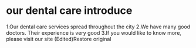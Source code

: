 # our dental care introduce
1.Our dental care services spread throughout the city
2.We have many good doctors. Their experience is very good
3.If you would like to know more, please visit our site (Edited)Restore original

